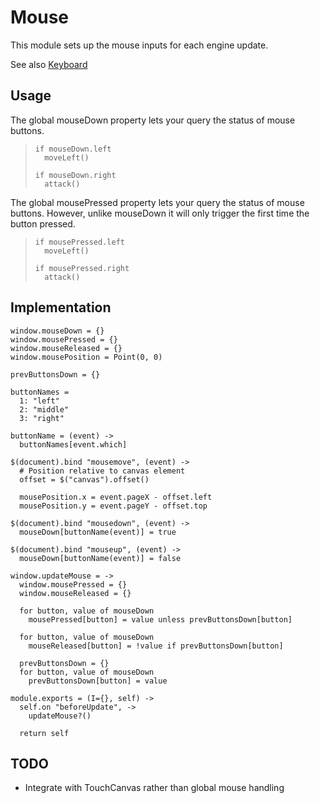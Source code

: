 Mouse
=====

This module sets up the mouse inputs for each engine update.

See also [Keyboard](./keyboard)

Usage
-----

The global mouseDown property lets your query the status of mouse buttons.

>     if mouseDown.left
>       moveLeft()
> 
>     if mouseDown.right
>       attack()

The global mousePressed property lets your query the status of mouse buttons.
However, unlike mouseDown it will only trigger the first time the button
pressed.

>     if mousePressed.left
>       moveLeft()
>  
>     if mousePressed.right
>       attack()

Implementation
--------------

    window.mouseDown = {}
    window.mousePressed = {}
    window.mouseReleased = {}
    window.mousePosition = Point(0, 0)
  
    prevButtonsDown = {}
  
    buttonNames =
      1: "left"
      2: "middle"
      3: "right"
  
    buttonName = (event) ->
      buttonNames[event.which]
  
    $(document).bind "mousemove", (event) ->
      # Position relative to canvas element
      offset = $("canvas").offset()
  
      mousePosition.x = event.pageX - offset.left
      mousePosition.y = event.pageY - offset.top
  
    $(document).bind "mousedown", (event) ->
      mouseDown[buttonName(event)] = true
  
    $(document).bind "mouseup", (event) ->
      mouseDown[buttonName(event)] = false
  
    window.updateMouse = ->
      window.mousePressed = {}
      window.mouseReleased = {}
  
      for button, value of mouseDown
        mousePressed[button] = value unless prevButtonsDown[button]
  
      for button, value of mouseDown
        mouseReleased[button] = !value if prevButtonsDown[button]
  
      prevButtonsDown = {}
      for button, value of mouseDown
        prevButtonsDown[button] = value

    module.exports = (I={}, self) ->
      self.on "beforeUpdate", ->
        updateMouse?()

      return self

TODO
----

- Integrate with TouchCanvas rather than global mouse handling
